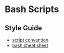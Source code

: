 # Bash Scripts

## Style Guide

  - [script convention](https://google.github.io/styleguide/shellguide.html)
  - [bash cheat sheet](https://github.com/LeCoupa/awesome-cheatsheets/blob/master/languages/bash.sh)

